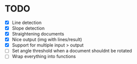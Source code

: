 # TODO

- [x] Line detection
- [x] Slope detection
- [x] Straightening documents
- [x] Nice output (img with lines/result)
- [x] Support for multiple input > output
- [ ] Set angle threshold when a document shouldnt be rotated
- [ ] Wrap everything into functions
